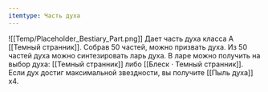 ```yaml
---
itemtype: Часть духа
---
```

![[Temp/Placeholder_Bestiary_Part.png]]
Дает часть духа класса A [[Темный странник]]. Собрав 50 частей, можно призвать духа. Из 50 частей духа можно синтезировать ларь духа. В ларе можно получить на выбор духа: [[Темный странник]] либо [[Блеск · Темный странник]]. Если дух достиг максимальной звездности, вы получите [[Пыль духа]] х4.
